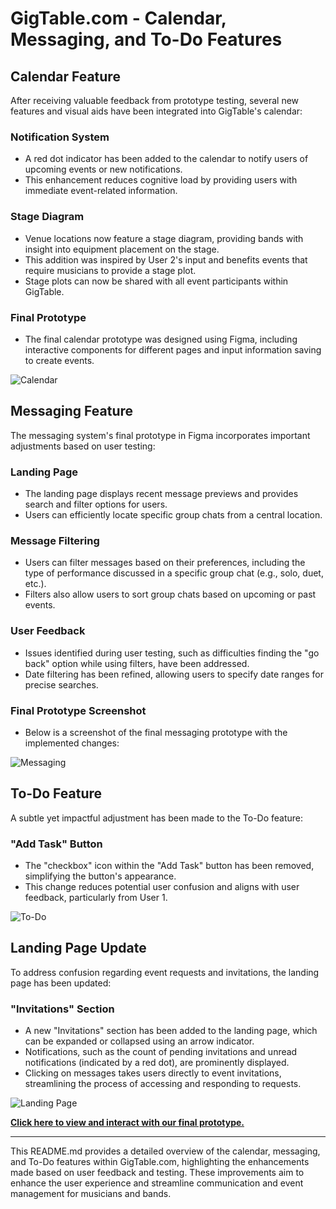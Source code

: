 # GigTable.com - Calendar, Messaging, and To-Do Features

## Calendar Feature

After receiving valuable feedback from prototype testing, several new features and visual aids have been integrated into GigTable's calendar:

### Notification System
- A red dot indicator has been added to the calendar to notify users of upcoming events or new notifications.
- This enhancement reduces cognitive load by providing users with immediate event-related information.

### Stage Diagram
- Venue locations now feature a stage diagram, providing bands with insight into equipment placement on the stage.
- This addition was inspired by User 2's input and benefits events that require musicians to provide a stage plot.
- Stage plots can now be shared with all event participants within GigTable.

### Final Prototype
- The final calendar prototype was designed using Figma, including interactive components for different pages and input information saving to create events.

![Calendar](figures/image1-2.png)

## Messaging Feature

The messaging system's final prototype in Figma incorporates important adjustments based on user testing:

### Landing Page
- The landing page displays recent message previews and provides search and filter options for users.
- Users can efficiently locate specific group chats from a central location.

### Message Filtering
- Users can filter messages based on their preferences, including the type of performance discussed in a specific group chat (e.g., solo, duet, etc.).
- Filters also allow users to sort group chats based on upcoming or past events.

### User Feedback
- Issues identified during user testing, such as difficulties finding the "go back" option while using filters, have been addressed.
- Date filtering has been refined, allowing users to specify date ranges for precise searches.

### Final Prototype Screenshot
- Below is a screenshot of the final messaging prototype with the implemented changes:

![Messaging](figures/messsage.png)

## To-Do Feature

A subtle yet impactful adjustment has been made to the To-Do feature:

### "Add Task" Button
- The "checkbox" icon within the "Add Task" button has been removed, simplifying the button's appearance.
- This change reduces potential user confusion and aligns with user feedback, particularly from User 1.

![To-Do](figures/image3.png)

## Landing Page Update

To address confusion regarding event requests and invitations, the landing page has been updated:

### "Invitations" Section
- A new "Invitations" section has been added to the landing page, which can be expanded or collapsed using an arrow indicator.
- Notifications, such as the count of pending invitations and unread notifications (indicated by a red dot), are prominently displayed.
- Clicking on messages takes users directly to event invitations, streamlining the process of accessing and responding to requests.

![Landing Page](figures/image4-5.png)

**[Click here to view and interact with our final prototype.](https://www.figma.com/proto/y5FJGzhRAOEzIQckA1z1XS/Final-Prototype?node-id=6-1162&starting-point-node-id=6%3A1162&mode=design&t=fD9sKJm1kEy24eha-1)**

---

This README.md provides a detailed overview of the calendar, messaging, and To-Do features within GigTable.com, highlighting the enhancements made based on user feedback and testing. These improvements aim to enhance the user experience and streamline communication and event management for musicians and bands.
